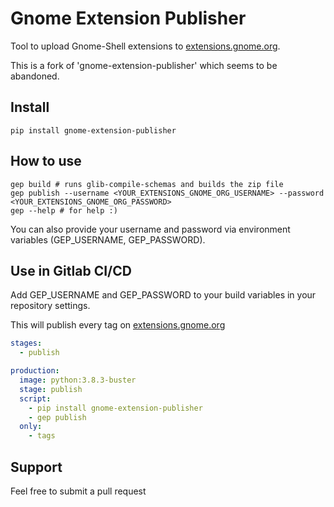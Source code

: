 # Gnome Extension Publisher
Tool to upload Gnome-Shell extensions to [extensions.gnome.org](https://extensions.gnome.org).

This is a fork of 'gnome-extension-publisher' which seems to be abandoned.

## Install
```console
pip install gnome-extension-publisher
```

## How to use
```console
gep build # runs glib-compile-schemas and builds the zip file
gep publish --username <YOUR_EXTENSIONS_GNOME_ORG_USERNAME> --password <YOUR_EXTENSIONS_GNOME_ORG_PASSWORD>
gep --help # for help :)
```

You can also provide your username and password via environment variables (GEP_USERNAME, GEP_PASSWORD).

## Use in Gitlab CI/CD
Add GEP_USERNAME and GEP_PASSWORD to your build variables in your repository settings.

This will publish every tag on [extensions.gnome.org](https://extensions.gnome.org)
```yaml
stages:
  - publish

production:
  image: python:3.8.3-buster
  stage: publish
  script:
    - pip install gnome-extension-publisher
    - gep publish
  only:
    - tags
```

## Support
Feel free to submit a pull request